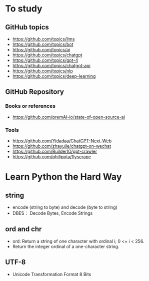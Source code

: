 # To study
## GitHub topics
- https://github.com/topics/llms
- https://github.com/topics/bot
- https://github.com/topics/ai
- https://github.com/topics/chatgpt
- https://github.com/topics/gpt-4
- https://github.com/topics/chatgpt-api
- https://github.com/topics/nlp
- https://github.com/topics/deep-learning

## GitHub Repository
### Books or references
- https://github.com/premAI-io/state-of-open-source-ai

### Tools
- https://github.com/Yidadaa/ChatGPT-Next-Web
- https://github.com/zhayujie/chatgpt-on-wechat
- https://github.com/BuilderIO/gpt-crawler
- https://github.com/philippta/flyscrape

# Learn Python the Hard Way
## string
- encode (string to byte) and decode (byte to string)
- DBES： Decode Bytes, Encode Strings

## ord and chr
- ord: Return a string of one character with ordinal i; 0 <= i < 256.
- Return the integer ordinal of a one-character string.

## UTF-8
- Unicode Transformation Format 8 Bits
